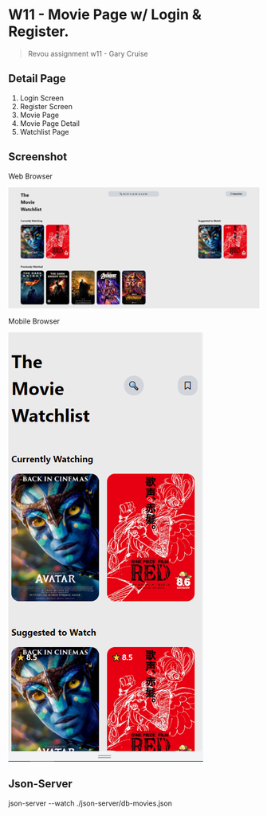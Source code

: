 # W11 - Movie Page w/ Login & Register.

> Revou assignment w11 - Gary Cruise

## Detail Page

1. Login Screen
2. Register Screen
3. Movie Page
4. Movie Page Detail
5. Watchlist Page

## Screenshot

Web Browser

![Homepage](/assets/homepage.PNG)

Mobile Browser

![Mobile](/assets/mobile%20homepage.PNG)

## Json-Server

json-server --watch ./json-server/db-movies.json
